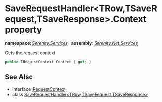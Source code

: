 # SaveRequestHandler&lt;TRow,TSaveRequest,TSaveResponse&gt;.Context property
**namespace:** *[Serenity.Services](../../README.md#serenity.services-namespace)*   **assembly**: *[Serenity.Net.Services](../../README.md)*

Gets the request context

```csharp
public IRequestContext Context { get; }
```

## See Also

* interface [IRequestContext](../IRequestContext.md)
* class [SaveRequestHandler&lt;TRow,TSaveRequest,TSaveResponse&gt;](../SaveRequestHandler-3.md)